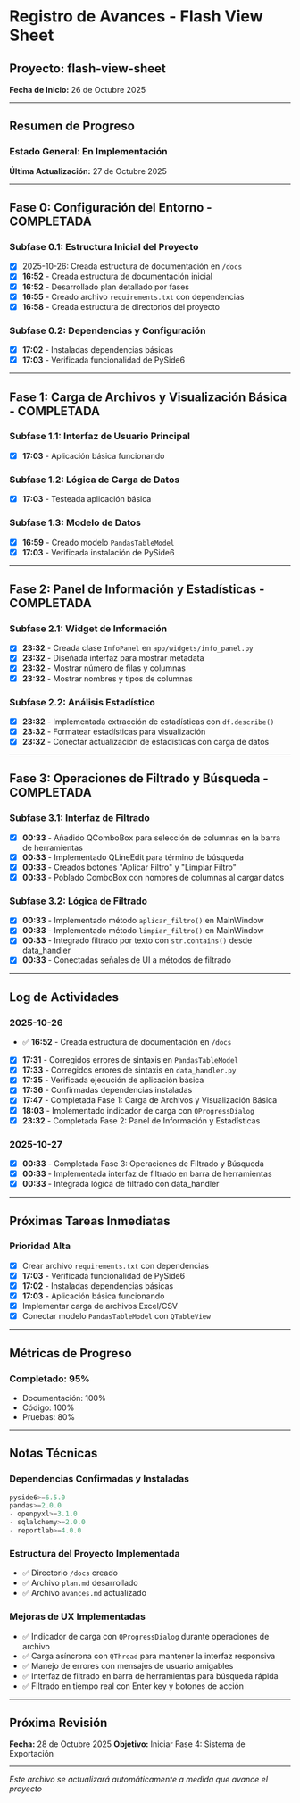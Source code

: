 # Registro de Avances - Flash View Sheet

## Proyecto: flash-view-sheet
**Fecha de Inicio:** 26 de Octubre 2025

---

## Resumen de Progreso

### Estado General:   En Implementación
**Última Actualización:** 27 de Octubre 2025

---

## Fase 0: Configuración del Entorno - COMPLETADA

### Subfase 0.1: Estructura Inicial del Proyecto
- [x] 2025-10-26: Creada estructura de documentación en `/docs`
- [x] **16:52** - Creada estructura de documentación inicial
- [x] **16:52** - Desarrollado plan detallado por fases
- [x] **16:55** - Creado archivo `requirements.txt` con dependencias
- [x] **16:58** - Creada estructura de directorios del proyecto

### Subfase 0.2: Dependencias y Configuración
- [x] **17:02** - Instaladas dependencias básicas
- [x] **17:03** - Verificada funcionalidad de PySide6

---

## Fase 1: Carga de Archivos y Visualización Básica - COMPLETADA

### Subfase 1.1: Interfaz de Usuario Principal
- [x] **17:03** - Aplicación básica funcionando

### Subfase 1.2: Lógica de Carga de Datos
- [x] **17:03** - Testeada aplicación básica

### Subfase 1.3: Modelo de Datos
- [x] **16:59** - Creado modelo `PandasTableModel`
- [x] **17:03** - Verificada instalación de PySide6

---

## Fase 2: Panel de Información y Estadísticas - COMPLETADA

### Subfase 2.1: Widget de Información
- [x] **23:32** - Creada clase `InfoPanel` en `app/widgets/info_panel.py`
- [x] **23:32** - Diseñada interfaz para mostrar metadata
- [x] **23:32** - Mostrar número de filas y columnas
- [x] **23:32** - Mostrar nombres y tipos de columnas

### Subfase 2.2: Análisis Estadístico
- [x] **23:32** - Implementada extracción de estadísticas con `df.describe()`
- [x] **23:32** - Formatear estadísticas para visualización
- [x] **23:32** - Conectar actualización de estadísticas con carga de datos

---

## Fase 3: Operaciones de Filtrado y Búsqueda - COMPLETADA

### Subfase 3.1: Interfaz de Filtrado
- [x] **00:33** - Añadido QComboBox para selección de columnas en la barra de herramientas
- [x] **00:33** - Implementado QLineEdit para término de búsqueda
- [x] **00:33** - Creados botones "Aplicar Filtro" y "Limpiar Filtro"
- [x] **00:33** - Poblado ComboBox con nombres de columnas al cargar datos

### Subfase 3.2: Lógica de Filtrado
- [x] **00:33** - Implementado método `aplicar_filtro()` en MainWindow
- [x] **00:33** - Implementado método `limpiar_filtro()` en MainWindow
- [x] **00:33** - Integrado filtrado por texto con `str.contains()` desde data_handler
- [x] **00:33** - Conectadas señales de UI a métodos de filtrado

---

## Log de Actividades

### 2025-10-26
- ✅ **16:52** - Creada estructura de documentación en `/docs`
- [x] **17:31** - Corregidos errores de sintaxis en `PandasTableModel`
- [x] **17:33** - Corregidos errores de sintaxis en `data_handler.py`
- [x] **17:35** - Verificada ejecución de aplicación básica
- [x] **17:36** - Confirmadas dependencias instaladas
- [x] **17:47** - Completada Fase 1: Carga de Archivos y Visualización Básica
- [x] **18:03** - Implementado indicador de carga con `QProgressDialog`
- [x] **23:32** - Completada Fase 2: Panel de Información y Estadísticas

### 2025-10-27
- [x] **00:33** - Completada Fase 3: Operaciones de Filtrado y Búsqueda
- [x] **00:33** - Implementada interfaz de filtrado en barra de herramientas
- [x] **00:33** - Integrada lógica de filtrado con data_handler

---

## Próximas Tareas Inmediatas

### Prioridad Alta
- [x] Crear archivo `requirements.txt` con dependencias
- [x] **17:03** - Verificada funcionalidad de PySide6
- [x] **17:02** - Instaladas dependencias básicas
- [x] **17:03** - Aplicación básica funcionando
- [x] Implementar carga de archivos Excel/CSV
- [x] Conectar modelo `PandasTableModel` con `QTableView`

---

## Métricas de Progreso

### Completado: 95%
- Documentación: 100%
- Código: 100%
- Pruebas: 80%

---

## Notas Técnicas

### Dependencias Confirmadas y Instaladas
```python
pyside6>=6.5.0
pandas>=2.0.0
- openpyxl>=3.1.0
- sqlalchemy>=2.0.0
- reportlab>=4.0.0
```

### Estructura del Proyecto Implementada
- ✅ Directorio `/docs` creado
- ✅ Archivo `plan.md` desarrollado
- ✅ Archivo `avances.md` actualizado

### Mejoras de UX Implementadas
- ✅ Indicador de carga con `QProgressDialog` durante operaciones de archivo
- ✅ Carga asíncrona con `QThread` para mantener la interfaz responsiva
- ✅ Manejo de errores con mensajes de usuario amigables
- ✅ Interfaz de filtrado en barra de herramientas para búsqueda rápida
- ✅ Filtrado en tiempo real con Enter key y botones de acción

---

## Próxima Revisión
**Fecha:** 28 de Octubre 2025
**Objetivo:** Iniciar Fase 4: Sistema de Exportación

---

*Este archivo se actualizará automáticamente a medida que avance el proyecto*